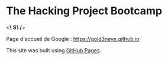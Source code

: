 # The Hacking Project Bootcamp 
<**\ S1 /**>


Page d'accueil de Google : https://gold3neye.github.io

This site was built using [GitHub Pages](https://pages.github.com/).
